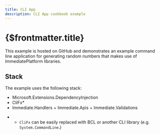 ```yaml
---
title: CLI App
description: CLI App cookbook example
---
```


# {$frontmatter.title}

<script>
    import GitHubButton from '$lib/components/GitHubButton.svelte';
</script>

This example is hosted on GitHub and demonstrates an example command line application for generating random numbers that makes use of ImmediatePlatform libraries.

<GitHubButton link="https://github.com/ImmediatePlatform/Immediate.Dev/tree/main/cookbook/CliExample" text="View example on GitHub" />

## Stack

The example uses the following stack:

- Microsoft.Extensions.DependencyInjection
- CliFx*
- Immediate.Handlers + Immediate.Apis + Immediate.Validations

* - `CliFx` can be easily replaced with BCL or another CLI library (e.g. `System.CommandLine`.)